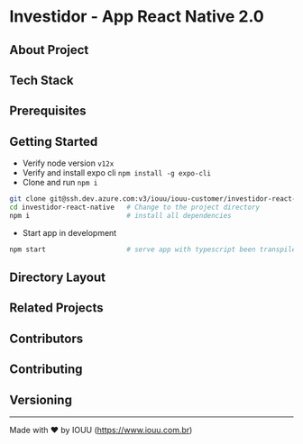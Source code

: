 # Investidor - App React Native 2.0

## About Project

## Tech Stack

## Prerequisites

## Getting Started

* Verify node version `v12x`
* Verify and install expo cli `npm install -g expo-cli`
* Clone and run  `npm i`

```bash
git clone git@ssh.dev.azure.com:v3/iouu/iouu-customer/investidor-react-native
cd investidor-react-native   # Change to the project directory
npm i                        # install all dependencies
```

* Start app in development
```bash
npm start                    # serve app with typescript been transpiled in runtime and watches changes in ./src
```

## Directory Layout

## Related Projects

## Contributors

## Contributing

## Versioning

---
Made with ♥ by IOUU (https://www.iouu.com.br)